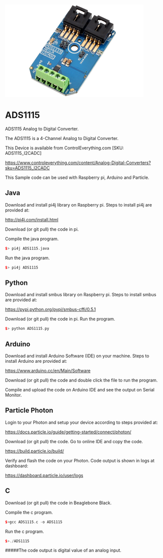 [![ADS1115](ADS1115_I2CADC.png)](https://www.controleverything.com/content/Analog-Digital-Converters?sku=ADS1115_I2CADC)
# ADS1115
ADS1115 Analog to Digital Converter.

The ADS1115 is a 4-Channel Analog to Digital Converter.

This Device is available from ControlEverything.com [SKU: ADS1115_I2CADC]

https://www.controleverything.com/content/Analog-Digital-Converters?sku=ADS1115_I2CADC

This Sample code can be used with Raspberry pi, Arduino and Particle.

## Java
Download and install pi4j library on Raspberry pi. Steps to install pi4j are provided at:

http://pi4j.com/install.html

Download (or git pull) the code in pi.

Compile the java program.
```cpp
$> pi4j ADS1115.java
```

Run the java program.
```cpp
$> pi4j ADS1115
```

## Python
Download and install smbus library on Raspberry pi. Steps to install smbus are provided at:

https://pypi.python.org/pypi/smbus-cffi/0.5.1

Download (or git pull) the code in pi. Run the program.

```cpp
$> python ADS1115.py
```

## Arduino
Download and install Arduino Software (IDE) on your machine. Steps to install Arduino are provided at:

https://www.arduino.cc/en/Main/Software

Download (or git pull) the code and double click the file to run the program.

Compile and upload the code on Arduino IDE and see the output on Serial Monitor.


## Particle Photon
Login to your Photon and setup your device according to steps provided at:
 
https://docs.particle.io/guide/getting-started/connect/photon/
 
Download (or git pull) the code. Go to online IDE and copy the code.
 
https://build.particle.io/build/
 
Verify and flash the code on your Photon. Code output is shown in logs at dashboard:
 
https://dashboard.particle.io/user/logs


## C

Download (or git pull) the code in Beaglebone Black.

Compile the c program.
```cpp
$>gcc ADS1115.c -o ADS1115
```
Run the c program.
```cpp
$>./ADS1115
```
#####The code output is digital value of an analog input.

